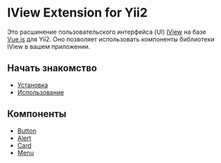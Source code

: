 # IView Extension for Yii2

Это расшинение пользовательского интерфейса (UI) <a href="https://www.iviewui.com/" target="_blank">IView</a> на базе <a href="https://vuejs.org/" target="_blank">Vue.js</a> для Yii2. 
Оно позволяет использовать компоненты библиотеки IView в вашем приложении.

## Начать знакомство

* [Установка](installation.md)
* [Использование](usage.md)

## Компоненты

* [Button](button.md)
* [Alert](alert.md)
* [Card](card.md)
* [Menu](menu.md)